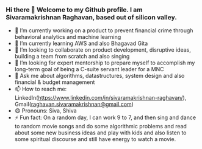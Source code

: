 ### Hi there 👋 Welcome to my Github profile. I am Sivaramakrishnan Raghavan, based out of silicon valley.

<!--
**raghavan-sivaramakrishnan/raghavan-sivaramakrishnan** is a ✨ _special_ ✨ repository because its `README.md` (this file) appears on your GitHub profile. -->

- 🔭 I’m currently working on a product to prevent financial crime through behavioral analytics and machine learning
- 🌱 I’m currently learning AWS and also Bhagavad Gita
- 👯 I’m looking to collaborate on product development, disruptive ideas, building a team from scratch and also singing
- 🤔 I’m looking for expert mentorship to prepare myself to accomplish my long-term goal of being a C-suite servant leader for a MNC
- 💬 Ask me about algorithms, datastructures, system design and also financial & budget management
- 📫 How to reach me: LinkedIn(https://www.linkedin.com/in/sivaramakrishnan-raghavan/), Gmail(raghavan.sivaramakrishnan@gmail.com)
- 😄 Pronouns: Siva, Shiva
- ⚡ Fun fact: On a random day, I can work 9 to 7, and then sing and dance to random movie songs and do some algorithmic problems and read about some new business ideas and play with kids and also listen to some spiritual discourse and still have energy to watch a movie.
